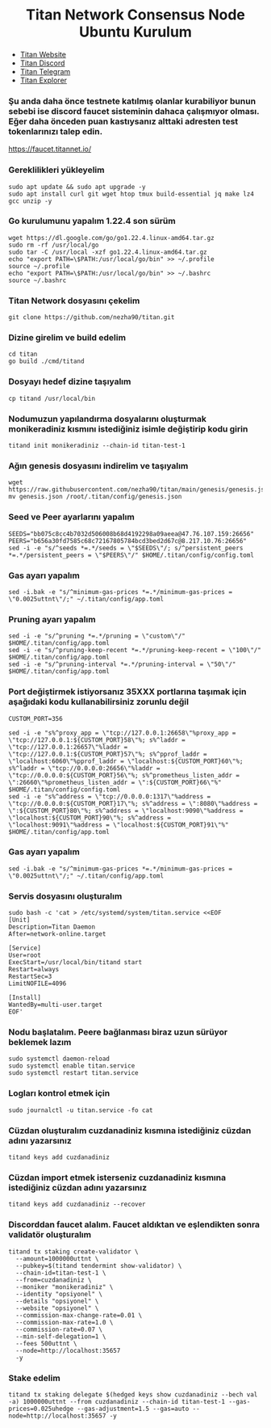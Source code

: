 <h1 align="center"> Titan Network Consensus Node Ubuntu Kurulum </h1>

* [Titan Website](https://test1.titannet.io/login)<br>
* [Titan Discord](https://discord.com/invite/titannet)<br>
* [Titan Telegram](https://t.me/titannet_dao)<br>
* [Titan Explorer](https://explorers.titannet.io/en)<br>

### Şu anda daha önce testnete katılmış olanlar kurabiliyor bunun sebebi ise discord faucet sisteminin dahaca çalışmıyor olması. Eğer daha önceden puan kastıysanız alttaki adresten test tokenlarınızı talep edin.
https://faucet.titannet.io/

### Gereklilikleri yükleyelim
```
sudo apt update && sudo apt upgrade -y
sudo apt install curl git wget htop tmux build-essential jq make lz4 gcc unzip -y
```

### Go kurulumunu yapalım 1.22.4 son sürüm
```
wget https://dl.google.com/go/go1.22.4.linux-amd64.tar.gz
sudo rm -rf /usr/local/go
sudo tar -C /usr/local -xzf go1.22.4.linux-amd64.tar.gz
echo "export PATH=\$PATH:/usr/local/go/bin" >> ~/.profile
source ~/.profile
echo "export PATH=\$PATH:/usr/local/go/bin" >> ~/.bashrc
source ~/.bashrc
```

### Titan Network dosyasını çekelim
```
git clone https://github.com/nezha90/titan.git
```

### Dizine girelim ve build edelim
```
cd titan
go build ./cmd/titand
```

### Dosyayı hedef dizine taşıyalım
```
cp titand /usr/local/bin
```

### Nodumuzun yapılandırma dosyalarını oluşturmak monikeradiniz kısmını istediğiniz isimle değiştirip kodu girin
```
titand init monikeradiniz --chain-id titan-test-1
```

### Ağın genesis dosyasını indirelim ve taşıyalım
```
wget https://raw.githubusercontent.com/nezha90/titan/main/genesis/genesis.json
mv genesis.json /root/.titan/config/genesis.json
```

### Seed ve Peer ayarlarını yapalım
```
SEEDS="bb075c8cc4b7032d506008b68d4192298a09aeea@47.76.107.159:26656"
PEERS="b656a30fd7585c68c72167805784bcd3bed2d67c@8.217.10.76:26656"
sed -i -e "s/^seeds *=.*/seeds = \"$SEEDS\"/; s/^persistent_peers *=.*/persistent_peers = \"$PEERS\"/" $HOME/.titan/config/config.toml
```

### Gas ayarı yapalım
```
sed -i.bak -e "s/^minimum-gas-prices *=.*/minimum-gas-prices = \"0.0025uttnt\"/;" ~/.titan/config/app.toml
```

### Pruning ayarı yapalım
```
sed -i -e "s/^pruning *=.*/pruning = \"custom\"/" $HOME/.titan/config/app.toml
sed -i -e "s/^pruning-keep-recent *=.*/pruning-keep-recent = \"100\"/" $HOME/.titan/config/app.toml
sed -i -e "s/^pruning-interval *=.*/pruning-interval = \"50\"/" $HOME/.titan/config/app.toml
```

### Port değiştirmek istiyorsanız 35XXX portlarına taşımak için aşağıdaki kodu kullanabilirsiniz zorunlu değil
```
CUSTOM_PORT=356

sed -i -e "s%^proxy_app = \"tcp://127.0.0.1:26658\"%proxy_app = \"tcp://127.0.0.1:${CUSTOM_PORT}58\"%; s%^laddr = \"tcp://127.0.0.1:26657\"%laddr = \"tcp://127.0.0.1:${CUSTOM_PORT}57\"%; s%^pprof_laddr = \"localhost:6060\"%pprof_laddr = \"localhost:${CUSTOM_PORT}60\"%; s%^laddr = \"tcp://0.0.0.0:26656\"%laddr = \"tcp://0.0.0.0:${CUSTOM_PORT}56\"%; s%^prometheus_listen_addr = \":26660\"%prometheus_listen_addr = \":${CUSTOM_PORT}66\"%" $HOME/.titan/config/config.toml
sed -i -e "s%^address = \"tcp://0.0.0.0:1317\"%address = \"tcp://0.0.0.0:${CUSTOM_PORT}17\"%; s%^address = \":8080\"%address = \":${CUSTOM_PORT}80\"%; s%^address = \"localhost:9090\"%address = \"localhost:${CUSTOM_PORT}90\"%; s%^address = \"localhost:9091\"%address = \"localhost:${CUSTOM_PORT}91\"%" $HOME/.titan/config/app.toml
```

### Gas ayarı yapalım
```
sed -i.bak -e "s/^minimum-gas-prices *=.*/minimum-gas-prices = \"0.0025uttnt\"/;" ~/.titan/config/app.toml
```

### Servis dosyasını oluşturalım
```
sudo bash -c 'cat > /etc/systemd/system/titan.service <<EOF
[Unit]
Description=Titan Daemon
After=network-online.target

[Service]
User=root
ExecStart=/usr/local/bin/titand start
Restart=always
RestartSec=3
LimitNOFILE=4096

[Install]
WantedBy=multi-user.target
EOF'
```

### Nodu başlatalım. Peere bağlanması biraz uzun sürüyor beklemek lazım
```
sudo systemctl daemon-reload
sudo systemctl enable titan.service
sudo systemctl restart titan.service
```

### Logları kontrol etmek için
```
sudo journalctl -u titan.service -fo cat
```

### Cüzdan oluşturalım cuzdanadiniz kısmına istediğiniz cüzdan adını yazarsınız
```
titand keys add cuzdanadiniz
```

### Cüzdan import etmek isterseniz cuzdanadiniz kısmına istediğiniz cüzdan adını yazarsınız
```
titand keys add cuzdanadiniz --recover
```

### Discorddan faucet alalım. Faucet aldıktan ve eşlendikten sonra validatör oluşturalım
```
titand tx staking create-validator \
  --amount=1000000uttnt \
  --pubkey=$(titand tendermint show-validator) \
  --chain-id=titan-test-1 \
  --from=cuzdanadiniz \
  --moniker "monikeradiniz" \
  --identity "opsiyonel" \
  --details "opsiyonel" \
  --website "opsiyonel" \
  --commission-max-change-rate=0.01 \
  --commission-max-rate=1.0 \
  --commission-rate=0.07 \
  --min-self-delegation=1 \
  --fees 500uttnt \
  --node=http://localhost:35657
  -y
```

### Stake edelim
```
titand tx staking delegate $(hedged keys show cuzdanadiniz --bech val -a) 1000000uttnt --from cuzdanadiniz --chain-id titan-test-1 --gas-prices=0.025uhedge --gas-adjustment=1.5 --gas=auto --node=http://localhost:35657 -y
```
